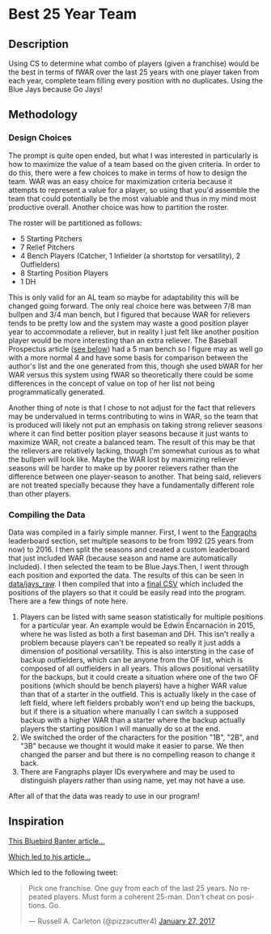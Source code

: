 # Best 25 Year Team
## Description
Using CS to determine what combo of players (given a franchise) would be the best in terms of fWAR over the last 25 years with one player taken from each year, complete team filling every position with no duplicates. Using the Blue Jays because Go Jays!

## Methodology
### Design Choices
The prompt is quite open ended, but what I was interested in particularly is 
how to maximize the value of a team based on the given criteria. In order to 
do this, there were a few choices to make in terms of how to design the team.
 WAR was an easy choice for maximization criteria because it attempts to 
 represent a value for a player, so using that you'd assemble the team that 
 could potentially be the most valuable and thus in my mind most productive 
 overall. Another choice was how to partition the roster. 
 
 The roster will
  be partitioned as follows:
   - 5 Starting Pitchers
   - 7 Relief Pitchers
   - 4 Bench Players (Catcher, 1 Infielder (a shortstop for versatility), 2 
   Outfielders)
   - 8 Starting Position Players
   - 1 DH
 
 This is only valid for an AL team so maybe for adaptability this will be 
 changed going forward. The only real choice here was between 7/8 man bullpen
  and 3/4 man bench, but I figured that because WAR for relievers tends to be
   pretty low and the system may waste a good position player year to 
   accommodate a reliever, but in reality I just felt like another position 
   player would be more interesting than an extra reliever. The Baseball 
   Prospectus article ([see below](#Inspiration)) had a 5 man bench so I figure
   may as well go with a more normal 4 and have some basis for comparison 
   between the author's list and the one generated from this, though she used
   bWAR for her WAR versus this system using fWAR so theoretically there 
   could be some differences in the concept of value on top of her list not 
   being programmatically generated.
   
   Another thing of note is that I chose to not adjust for the fact that 
   relievers may be undervalued in terms contributing to wins in WAR, so the 
   team that is produced will likely not put an emphasis on taking strong 
   reliever seasons where it can find better position player seasons because 
   it just wants to maximize WAR, not create a balanced team. The result of 
   this may be that the relievers are relatively lacking, though I'm somewhat
    curious as to what the bullpen will look like. Maybe the WAR lost by 
    maximizing reliever seasons will be harder to make up by poorer relievers
     rather than the difference between one player-season to another. That 
     being said, relievers are not treated specially because they have a 
     fundamentally different role than other players.  

### Compiling the Data
Data was compiled in a fairly simple manner. First, I went to the
 [Fangraphs](http://www.fangraphs.com/) leaderboard section, set multiple 
 seasons to be from 1992 (25 years from now) to 2016. I then split the 
 seasons and created a custom leaderboard that just included WAR (because 
 season and name are automatically included). I then selected the team to be 
 Blue Jays.Then, I went through each position and exported the data. The 
 results of this can be seen in [data/jays_raw](/data/jays_raw). I then 
 compiled that into a [final CSV](/data/jays.csv) which included the positions of 
 the players 
 so that it could be easily read into the program. There are a few things of 
 note here. 
 1) Players can be listed with same season statistically for multiple 
 positions for a particular year. An example would be Edwin Encarnación in 
 2015, where he was listed as both a first baseman and DH. This isn't really 
 a problem because players can't be repeated so really it just adds a 
 dimension of positional versatility. This is also intersting in the case of 
 backup outfielders, which can be anyone from the OF list, which is composed 
 of all outfielders in all years. This allows positional versatility for the 
 backups, but it could create a situation where one of the two OF positions 
 (which should be bench players) have a higher WAR value than that of a 
 starter in the outfield. This is actually likely in the case of left field, 
 where left fielders probably won't end up being the backups, but if there is
  a situation where manually I can switch a supposed backup with a higher WAR
   than a starter where the backup actually players the starting position I 
   will manually do so at the end. 
  2) We switched the order of the characters for the position "1B", "2B", and
   "3B" because we thought it would make it easier to parse. We then changed 
   the parser and but there is no compelling reason to change it back. 
  3) There are Fangraphs player IDs everywhere and may be used to distinguish
   players rather than using name, yet may not have a use. 
 
 After all of that the data was ready to use in our program!


## Inspiration

[This Bluebird Banter article...](http://www.bluebirdbanter.com/2017/2/2/14483260/relief-market-reese-mcguire-payroll-25-man-roster)

[Which led to his article...](http://toronto.locals.baseballprospectus.com/2017/02/01/blue-jays-25-year-25-man-roster)

Which led to the following tweet:

<blockquote class="twitter-tweet" data-lang="en"><p lang="en" dir="ltr">Pick one franchise. One guy from each of the last 25 years. No repeated players. Must form a coherent 25-man. Don&#39;t cheat on positions. Go.</p>&mdash; Russell A. Carleton (@pizzacutter4) <a href="https://twitter.com/pizzacutter4/status/825015479882309632">January 27, 2017</a></blockquote>
<script async src="//platform.twitter.com/widgets.js" charset="utf-8"></script>
